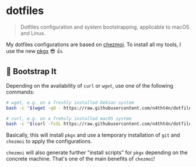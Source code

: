 # dotfiles
 
> Dotfiles configuration and system bootstrapping, applicable to macOS and Linux.

My dotfiles configurations are based on [chezmoi](https://www.chezmoi.io/). To install all my
tools, I use the new [pkgx](https://pkgx.sh) 😎 👍.

## 🚀 Bootstrap It

Depending on the availability of `curl` or `wget`, use one of the following commands:

```bash
# wget, e.g. on a freshly installed Debian system
bash -c "$(wget -qO - https://raw.githubusercontent.com/n4tht4n/dotfiles/main/remote-bootstrap)"

# curl, e.g. on a frehsly installed macOS system
bash -c "$(curl -fsSL https://raw.githubusercontent.com/n4tht4n/dotfiles/main/remote-bootstrap)"
```

Basically, this will install `pkgx` and use a temporary installation of `git` and `chezmoi` to
apply the configurations.

`chezmoi` will also generate further "install scripts" for `pkgx` depending on the concrete
machine. That's one of the main benefits of `chezmoi`!
